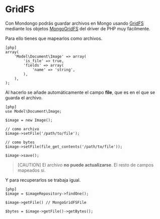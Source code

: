GridFS
======

Con Mondongo podrás guardar archivos en Mongo usando
[GridFS](http://www.mongodb.org/display/DOCS/GridFS) mediante los objetos
[MongoGridFS](http://php.net/manual/en/class.mongogridfs.php) del driver de PHP
muy fácilmente.

Para ello tienes que mapearlos como archivos.

    [php]
    array(
        'Model\Document\Image' => array(
            'is_file' => true,
            'fields' => array(
                'name' => 'string',
            ),
        ),
    );

Al hacerlo se añade automáticamente el campo **file**, que es en el que se
guarda el archivo.

    [php]
    use Model\Document\Image;

    $image = new Image();

    // como archivo
    $image->setFile('/path/to/file');

    // como bytes
    $image->setFile(file_get_contents('/path/to/file'));

    $image->save();

>[CAUTION]
>El archivo **no puede actualizarse**. El resto de campos mapeados si.

Y para recuperarlos se trabaja igual.

    [php]
    $image = $imageRepository->findOne();

    $image->getFile() // MongoGridFSFile

    $bytes = $image->getFile()->getBytes();
